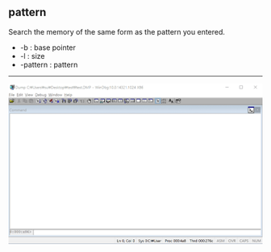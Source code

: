 pattern
-------
Search the memory of the same form as the pattern you entered.
* -b : base pointer
* -l : size
* -pattern : pattern
---
![](../img/pattern.gif)